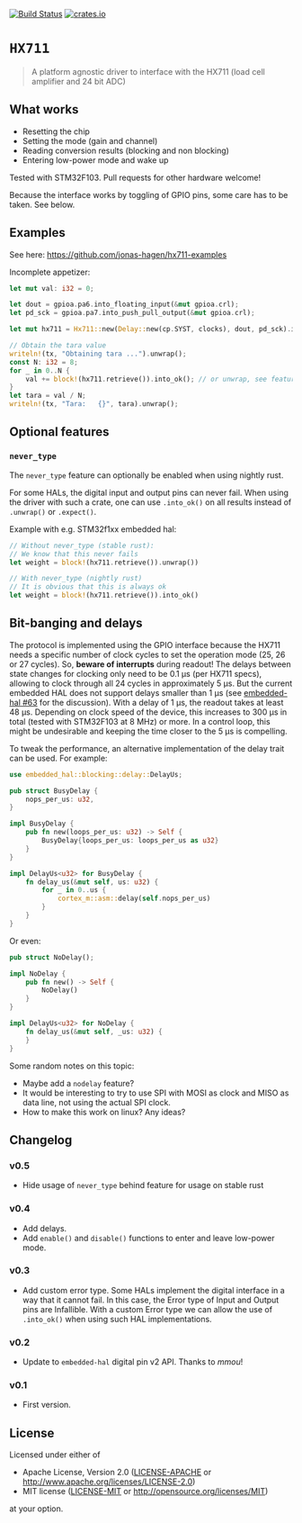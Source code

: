 [![Build Status](https://travis-ci.org/jonas-hagen/hx711.svg?branch=master)](https://travis-ci.org/jonas-hagen/hx711)
[![crates.io](https://img.shields.io/crates/v/hx711.svg)](https://crates.io/crates/hx711)

# `HX711`

> A platform agnostic driver to interface with the HX711 (load cell amplifier and 24 bit ADC)

## What works

- Resetting the chip
- Setting the mode (gain and channel)
- Reading conversion results (blocking and non blocking)
- Entering low-power mode and wake up

Tested with STM32F103. Pull requests for other hardware welcome!

Because the interface works by toggling of GPIO pins, some care has to be taken. See below.

## Examples

See here: https://github.com/jonas-hagen/hx711-examples

Incomplete appetizer:
```rust
let mut val: i32 = 0;

let dout = gpioa.pa6.into_floating_input(&mut gpioa.crl);
let pd_sck = gpioa.pa7.into_push_pull_output(&mut gpioa.crl);

let mut hx711 = Hx711::new(Delay::new(cp.SYST, clocks), dout, pd_sck).into_ok();

// Obtain the tara value
writeln!(tx, "Obtaining tara ...").unwrap();
const N: i32 = 8;
for _ in 0..N {
    val += block!(hx711.retrieve()).into_ok(); // or unwrap, see features below
}
let tara = val / N;
writeln!(tx, "Tara:   {}", tara).unwrap();
```

## Optional features

### `never_type`

The `never_type` feature can optionally be enabled when using nightly rust.

For some HALs, the digital input and output pins can never fail.
When using the driver with such a crate, one can use `.into_ok()` on all results instead of `.unwrap()` or `.expect()`.

Example with e.g. STM32f1xx embedded hal:
```rust
// Without never_type (stable rust):
// We know that this never fails
let weight = block!(hx711.retrieve()).unwrap())

// With never_type (nightly rust)
// It is obvious that this is always ok
let weight = block!(hx711.retrieve()).into_ok()
```

## Bit-banging and delays

The protocol is implemented using the GPIO interface because the HX711 needs a specific number of clock cycles to set the operation mode (25, 26 or 27 cycles). 
So, **beware of interrupts** during readout!
The delays between state changes for clocking only need to be 0.1 µs (per HX711 specs), allowing to clock through all 24 cycles in approximately 5 µs.
But the current embedded HAL does not support delays smaller than 1 µs (see [embedded-hal #63](https://github.com/rust-embedded/embedded-hal/issues/63) for the discussion).
With a delay of 1 µs, the readout takes at least 48 µs.
Depending on clock speed of the device, this increases to 300 µs in total (tested with STM32F103 at 8 MHz) or more.
In a control loop, this might be undesirable and keeping the time closer to the 5 µs is compelling.

To tweak the performance, an alternative implementation of the delay trait can be used. For example:

```rust
use embedded_hal::blocking::delay::DelayUs;

pub struct BusyDelay {
    nops_per_us: u32,
}

impl BusyDelay {
    pub fn new(loops_per_us: u32) -> Self {
        BusyDelay{loops_per_us: loops_per_us as u32}
    }
}

impl DelayUs<u32> for BusyDelay {
    fn delay_us(&mut self, us: u32) {
        for _ in 0..us {
            cortex_m::asm::delay(self.nops_per_us)
        }
    }
}
```

Or even:

```rust
pub struct NoDelay();

impl NoDelay {
    pub fn new() -> Self {
        NoDelay()
    }
}

impl DelayUs<u32> for NoDelay {
    fn delay_us(&mut self, _us: u32) {
    }
}
```

Some random notes on this topic:
* Maybe add a `nodelay` feature?
* It would be interesting to try to use SPI with MOSI as clock and MISO as data line, not using the actual SPI clock.
* How to make this work on linux? Any ideas?

## Changelog

### v0.5

- Hide usage of `never_type` behind feature for usage on stable rust

### v0.4

- Add delays.
- Add `enable()` and `disable()` functions to enter and leave low-power mode.

### v0.3

- Add custom error type. Some HALs implement the digital interface in a way that it cannot fail. In this case, the Error type of Input and Output pins are Infallible. With a custom Error type we can allow the use of `.into_ok()` when using such HAL implementations.

### v0.2

- Update to `embedded-hal` digital pin v2 API. Thanks to *mmou*!

### v0.1

- First version.

## License

Licensed under either of

- Apache License, Version 2.0 ([LICENSE-APACHE](LICENSE-APACHE) or
  http://www.apache.org/licenses/LICENSE-2.0)
- MIT license ([LICENSE-MIT](LICENSE-MIT) or http://opensource.org/licenses/MIT)

at your option.

